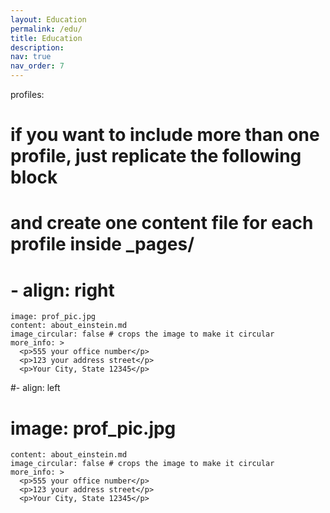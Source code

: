 ```yaml
---
layout: Education
permalink: /edu/
title: Education
description:
nav: true
nav_order: 7
---
```

profiles:
  # if you want to include more than one profile, just replicate the following block
  # and create one content file for each profile inside _pages/
  # - align: right
    image: prof_pic.jpg
    content: about_einstein.md
    image_circular: false # crops the image to make it circular
    more_info: >
      <p>555 your office number</p>
      <p>123 your address street</p>
      <p>Your City, State 12345</p>
  #- align: left
  #  image: prof_pic.jpg
    content: about_einstein.md
    image_circular: false # crops the image to make it circular
    more_info: >
      <p>555 your office number</p>
      <p>123 your address street</p>
      <p>Your City, State 12345</p>

